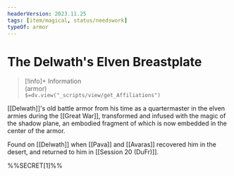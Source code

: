 ```yaml
---
headerVersion: 2023.11.25
tags: [item/magical, status/needswork]
typeOf: armor
---
```

# The Delwath's Elven Breastplate
>[!info]+ Information  
> (armor)  
> `$=dv.view("_scripts/view/get_Affiliations")`

[[Delwath]]'s old battle armor from his time as a quartermaster in the elven armies during the [[Great War]], transformed and infused with the magic of the shadow plane, an embodied fragment of which is now embedded in the center of the armor. 

Found on [[Delwath]] when [[Pava]] and [[Avaras]] recovered him in the desert, and returned to him in [[Session 20 (DuFr)]].

%%SECRET[1]%%